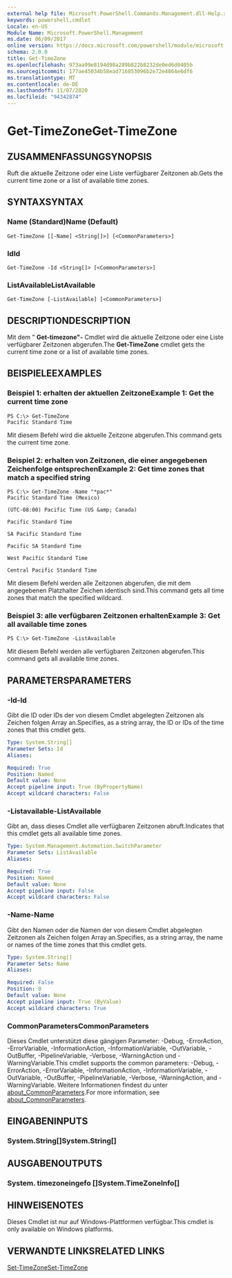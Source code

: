 ```yaml
---
external help file: Microsoft.PowerShell.Commands.Management.dll-Help.xml
keywords: powershell,cmdlet
Locale: en-US
Module Name: Microsoft.PowerShell.Management
ms.date: 06/09/2017
online version: https://docs.microsoft.com/powershell/module/microsoft.powershell.management/get-timezone?view=powershell-7.1&WT.mc_id=ps-gethelp
schema: 2.0.0
title: Get-TimeZone
ms.openlocfilehash: 973aa99e8194d98a289b822b8232de0ed6d0405b
ms.sourcegitcommit: 177ae45034b58ead716853096b2e72e4864e6df6
ms.translationtype: MT
ms.contentlocale: de-DE
ms.lasthandoff: 11/07/2020
ms.locfileid: "94342874"
---
```

# <span data-ttu-id="d363a-103">Get-TimeZone</span><span class="sxs-lookup"><span data-stu-id="d363a-103">Get-TimeZone</span></span>

## <span data-ttu-id="d363a-104">ZUSAMMENFASSUNG</span><span class="sxs-lookup"><span data-stu-id="d363a-104">SYNOPSIS</span></span>
<span data-ttu-id="d363a-105">Ruft die aktuelle Zeitzone oder eine Liste verfügbarer Zeitzonen ab.</span><span class="sxs-lookup"><span data-stu-id="d363a-105">Gets the current time zone or a list of available time zones.</span></span>

## <span data-ttu-id="d363a-106">SYNTAX</span><span class="sxs-lookup"><span data-stu-id="d363a-106">SYNTAX</span></span>

### <span data-ttu-id="d363a-107">Name (Standard)</span><span class="sxs-lookup"><span data-stu-id="d363a-107">Name (Default)</span></span>

```
Get-TimeZone [[-Name] <String[]>] [<CommonParameters>]
```

### <span data-ttu-id="d363a-108">Id</span><span class="sxs-lookup"><span data-stu-id="d363a-108">Id</span></span>

```
Get-TimeZone -Id <String[]> [<CommonParameters>]
```

### <span data-ttu-id="d363a-109">ListAvailable</span><span class="sxs-lookup"><span data-stu-id="d363a-109">ListAvailable</span></span>

```
Get-TimeZone [-ListAvailable] [<CommonParameters>]
```

## <span data-ttu-id="d363a-110">DESCRIPTION</span><span class="sxs-lookup"><span data-stu-id="d363a-110">DESCRIPTION</span></span>

<span data-ttu-id="d363a-111">Mit dem " **Get-timezone"-** Cmdlet wird die aktuelle Zeitzone oder eine Liste verfügbarer Zeitzonen abgerufen.</span><span class="sxs-lookup"><span data-stu-id="d363a-111">The **Get-TimeZone** cmdlet gets the current time zone or a list of available time zones.</span></span>

## <span data-ttu-id="d363a-112">BEISPIELE</span><span class="sxs-lookup"><span data-stu-id="d363a-112">EXAMPLES</span></span>

### <span data-ttu-id="d363a-113">Beispiel 1: erhalten der aktuellen Zeitzone</span><span class="sxs-lookup"><span data-stu-id="d363a-113">Example 1: Get the current time zone</span></span>

```
PS C:\> Get-TimeZone
Pacific Standard Time
```

<span data-ttu-id="d363a-114">Mit diesem Befehl wird die aktuelle Zeitzone abgerufen.</span><span class="sxs-lookup"><span data-stu-id="d363a-114">This command gets the current time zone.</span></span>

### <span data-ttu-id="d363a-115">Beispiel 2: erhalten von Zeitzonen, die einer angegebenen Zeichenfolge entsprechen</span><span class="sxs-lookup"><span data-stu-id="d363a-115">Example 2: Get time zones that match a specified string</span></span>

```
PS C:\> Get-TimeZone -Name "*pac*"
Pacific Standard Time (Mexico)

(UTC-08:00) Pacific Time (US &amp; Canada)

Pacific Standard Time

SA Pacific Standard Time

Pacific SA Standard Time

West Pacific Standard Time

Central Pacific Standard Time
```

<span data-ttu-id="d363a-116">Mit diesem Befehl werden alle Zeitzonen abgerufen, die mit dem angegebenen Platzhalter Zeichen identisch sind.</span><span class="sxs-lookup"><span data-stu-id="d363a-116">This command gets all time zones that match the specified wildcard.</span></span>

### <span data-ttu-id="d363a-117">Beispiel 3: alle verfügbaren Zeitzonen erhalten</span><span class="sxs-lookup"><span data-stu-id="d363a-117">Example 3: Get all available time zones</span></span>

```
PS C:\> Get-TimeZone -ListAvailable
```

<span data-ttu-id="d363a-118">Mit diesem Befehl werden alle verfügbaren Zeitzonen abgerufen.</span><span class="sxs-lookup"><span data-stu-id="d363a-118">This command gets all available time zones.</span></span>

## <span data-ttu-id="d363a-119">PARAMETERS</span><span class="sxs-lookup"><span data-stu-id="d363a-119">PARAMETERS</span></span>

### <span data-ttu-id="d363a-120">-Id</span><span class="sxs-lookup"><span data-stu-id="d363a-120">-Id</span></span>

<span data-ttu-id="d363a-121">Gibt die ID oder IDs der von diesem Cmdlet abgelegten Zeitzonen als Zeichen folgen Array an.</span><span class="sxs-lookup"><span data-stu-id="d363a-121">Specifies, as a string array, the ID or IDs of the time zones that this cmdlet gets.</span></span>

```yaml
Type: System.String[]
Parameter Sets: Id
Aliases:

Required: True
Position: Named
Default value: None
Accept pipeline input: True (ByPropertyName)
Accept wildcard characters: False
```

### <span data-ttu-id="d363a-122">-Listavailable</span><span class="sxs-lookup"><span data-stu-id="d363a-122">-ListAvailable</span></span>

<span data-ttu-id="d363a-123">Gibt an, dass dieses Cmdlet alle verfügbaren Zeitzonen abruft.</span><span class="sxs-lookup"><span data-stu-id="d363a-123">Indicates that this cmdlet gets all available time zones.</span></span>

```yaml
Type: System.Management.Automation.SwitchParameter
Parameter Sets: ListAvailable
Aliases:

Required: True
Position: Named
Default value: None
Accept pipeline input: False
Accept wildcard characters: False
```

### <span data-ttu-id="d363a-124">-Name</span><span class="sxs-lookup"><span data-stu-id="d363a-124">-Name</span></span>

<span data-ttu-id="d363a-125">Gibt den Namen oder die Namen der von diesem Cmdlet abgelegten Zeitzonen als Zeichen folgen Array an.</span><span class="sxs-lookup"><span data-stu-id="d363a-125">Specifies, as a string array, the name or names of the time zones that this cmdlet gets.</span></span>

```yaml
Type: System.String[]
Parameter Sets: Name
Aliases:

Required: False
Position: 0
Default value: None
Accept pipeline input: True (ByValue)
Accept wildcard characters: True
```

### <span data-ttu-id="d363a-126">CommonParameters</span><span class="sxs-lookup"><span data-stu-id="d363a-126">CommonParameters</span></span>

<span data-ttu-id="d363a-127">Dieses Cmdlet unterstützt diese gängigen Parameter: -Debug, -ErrorAction, -ErrorVariable, -InformationAction, -InformationVariable, -OutVariable, -OutBuffer, -PipelineVariable, -Verbose, -WarningAction und -WarningVariable.</span><span class="sxs-lookup"><span data-stu-id="d363a-127">This cmdlet supports the common parameters: -Debug, -ErrorAction, -ErrorVariable, -InformationAction, -InformationVariable, -OutVariable, -OutBuffer, -PipelineVariable, -Verbose, -WarningAction, and -WarningVariable.</span></span> <span data-ttu-id="d363a-128">Weitere Informationen findest du unter [about_CommonParameters](https://go.microsoft.com/fwlink/?LinkID=113216).</span><span class="sxs-lookup"><span data-stu-id="d363a-128">For more information, see [about_CommonParameters](https://go.microsoft.com/fwlink/?LinkID=113216).</span></span>

## <span data-ttu-id="d363a-129">EINGABEN</span><span class="sxs-lookup"><span data-stu-id="d363a-129">INPUTS</span></span>

### <span data-ttu-id="d363a-130">System.String[]</span><span class="sxs-lookup"><span data-stu-id="d363a-130">System.String[]</span></span>

## <span data-ttu-id="d363a-131">AUSGABEN</span><span class="sxs-lookup"><span data-stu-id="d363a-131">OUTPUTS</span></span>

### <span data-ttu-id="d363a-132">System. timezoneingefo []</span><span class="sxs-lookup"><span data-stu-id="d363a-132">System.TimeZoneInfo[]</span></span>

## <span data-ttu-id="d363a-133">HINWEISE</span><span class="sxs-lookup"><span data-stu-id="d363a-133">NOTES</span></span>

<span data-ttu-id="d363a-134">Dieses Cmdlet ist nur auf Windows-Plattformen verfügbar.</span><span class="sxs-lookup"><span data-stu-id="d363a-134">This cmdlet is only available on Windows platforms.</span></span>

## <span data-ttu-id="d363a-135">VERWANDTE LINKS</span><span class="sxs-lookup"><span data-stu-id="d363a-135">RELATED LINKS</span></span>

[<span data-ttu-id="d363a-136">Set-TimeZone</span><span class="sxs-lookup"><span data-stu-id="d363a-136">Set-TimeZone</span></span>](Set-TimeZone.md)

